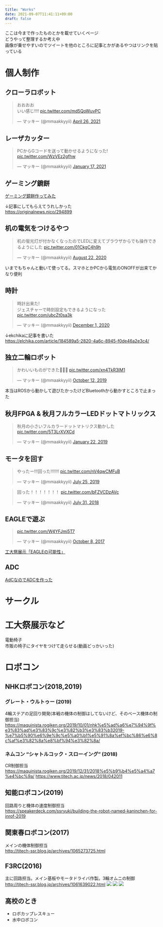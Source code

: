 ```yaml
---
title: "Works"
date: 2021-09-07T11:41:11+09:00
draft: false
---
```


ここは今まで作ったものとかを載せていくページ  
どうやって整理するか考え中  
画像が乗せやすいのでツイートを他のところに記事とかがあるやつはリンクを貼っている

# 個人制作
## クローラロボット
<blockquote class="twitter-tweet"><p lang="ja" dir="ltr">おおおお<br>いい感じ!!!! <a href="https://t.co/md5QoWuvPC">pic.twitter.com/md5QoWuvPC</a></p>&mdash; マッキー (@mmaakkyyii) <a href="https://twitter.com/mmaakkyyii/status/1386714295266803716?ref_src=twsrc%5Etfw">April 26, 2021</a></blockquote> <script async src="https://platform.twitter.com/widgets.js" charset="utf-8"></script>

## レーザカッター
<blockquote class="twitter-tweet"><p lang="ja" dir="ltr">PCからGコードを送って動かせるようになった! <a href="https://t.co/WzVEz2gfhw">pic.twitter.com/WzVEz2gfhw</a></p>&mdash; マッキー (@mmaakkyyii) <a href="https://twitter.com/mmaakkyyii/status/1350654083854606339?ref_src=twsrc%5Etfw">January 17, 2021</a></blockquote> <script async src="https://platform.twitter.com/widgets.js" charset="utf-8"></script>

## ゲーミング鏡餅
<script type="application/javascript" src="https://embed.nicovideo.jp/watch/sm38021102/script?w=640&h=360"></script><noscript><a href="https://www.nicovideo.jp/watch/sm38021102">ゲーミング鏡餅作ってみた</a></noscript>
↓記事にしてもらえてうれしかった  
https://originalnews.nico/294899

## 机の電気をつけるやつ
<blockquote class="twitter-tweet"><p lang="ja" dir="ltr">机の蛍光灯が付かなくなったのでLEDに変えてブラウザからでも操作できるようにした <a href="https://t.co/01CkgC4h9h">pic.twitter.com/01CkgC4h9h</a></p>&mdash; マッキー (@mmaakkyyii) <a href="https://twitter.com/mmaakkyyii/status/1297164241363820549?ref_src=twsrc%5Etfw">August 22, 2020</a></blockquote> <script async src="https://platform.twitter.com/widgets.js" charset="utf-8"></script>
いまでもちゃんと動いて使ってる。スマホとかPCから電気のONOFFが出来てかなり便利

## 時計
<blockquote class="twitter-tweet"><p lang="ja" dir="ltr">時計出来た!<br>ジェスチャーで時刻設定もできるようになった <a href="https://t.co/ubcZt0sa3k">pic.twitter.com/ubcZt0sa3k</a></p>&mdash; マッキー (@mmaakkyyii) <a href="https://twitter.com/mmaakkyyii/status/1333593644935176198?ref_src=twsrc%5Etfw">December 1, 2020</a></blockquote> <script async src="https://platform.twitter.com/widgets.js" charset="utf-8"></script>

↓ekchikaに記事を書いた  
https://elchika.com/article/184589a5-2820-4a6c-8945-f0de46a2e3c4/

## 独立二輪ロボット
<blockquote class="twitter-tweet"><p lang="ja" dir="ltr">かわいいものができた🤗🤗🤗 <a href="https://t.co/xn4TkR3IM1">pic.twitter.com/xn4TkR3IM1</a></p>&mdash; マッキー (@mmaakkyyii) <a href="https://twitter.com/mmaakkyyii/status/1183013077073006593?ref_src=twsrc%5Etfw">October 12, 2019</a></blockquote> <script async src="https://platform.twitter.com/widgets.js" charset="utf-8"></script>
本当はROSから動かして遊びたかったけどBluetoothから動かすところで止まった

## 秋月FPGA & 秋月フルカラーLEDドットマトリックス
<blockquote class="twitter-tweet"><p lang="ja" dir="ltr">秋月の小さいフルカラードットマトリクス動かした <a href="https://t.co/5T3LrXVXCd">pic.twitter.com/5T3LrXVXCd</a></p>&mdash; マッキー (@mmaakkyyii) <a href="https://twitter.com/mmaakkyyii/status/1087547566433038339?ref_src=twsrc%5Etfw">January 22, 2019</a></blockquote> <script async src="https://platform.twitter.com/widgets.js" charset="utf-8"></script>

## モータを回す
<blockquote class="twitter-tweet"><p lang="ja" dir="ltr">やったー!!!回った!!!!!!! <a href="https://t.co/nV4qwCMFuB">pic.twitter.com/nV4qwCMFuB</a></p>&mdash; マッキー (@mmaakkyyii) <a href="https://twitter.com/mmaakkyyii/status/1154390010814070785?ref_src=twsrc%5Etfw">July 25, 2019</a></blockquote> <script async src="https://platform.twitter.com/widgets.js" charset="utf-8"></script>

<blockquote class="twitter-tweet"><p lang="ja" dir="ltr">回った！！！！！！！ <a href="https://t.co/bFZVCDzAVc">pic.twitter.com/bFZVCDzAVc</a></p>&mdash; マッキー (@mmaakkyyii) <a href="https://twitter.com/mmaakkyyii/status/1024182685722238976?ref_src=twsrc%5Etfw">July 31, 2018</a></blockquote> <script async src="https://platform.twitter.com/widgets.js" charset="utf-8"></script>


## EAGLEで遊ぶ
<blockquote class="twitter-tweet"><p lang="und" dir="ltr"><a href="https://t.co/W4YFJmi5T7">pic.twitter.com/W4YFJmi5T7</a></p>&mdash; マッキー (@mmaakkyyii) <a href="https://twitter.com/mmaakkyyii/status/917060867564363776?ref_src=twsrc%5Etfw">October 8, 2017</a></blockquote> <script async src="https://platform.twitter.com/widgets.js" charset="utf-8"></script>

[工大祭展示「EAGLEの可能性」](https://blog.rogiken.org/blog/2017/10/09/%e5%b7%a5%e5%a4%a7%e7%a5%ad%e5%b1%95%e7%a4%ba%e3%80%8ceagle%e3%81%ae%e5%8f%af%e8%83%bd%e6%80%a7%e3%80%8d/)

## ADC
[AdCなのでADCを作った](https://blog.rogiken.org/blog/2018/12/16/adc%e3%81%aa%e3%81%ae%e3%81%a7adc%e3%82%92%e4%bd%9c%e3%81%a3%e3%81%9f/)

# サークル
# 工大祭展示など
電動椅子  
市販の椅子にタイヤをつけて走らせる(動画どっかいった)

# ロボコン
## NHKロボコン(2018,2019)
### グレート・ウルトゥー (2019)
4輪ステアの足回り開発(本戦の機体の制御はしてないけど、そのベース機体の制御担当)  
https://maquinista.rogiken.org/2019/10/01/nhk%e5%ad%a6%e7%94%9f%e3%83%ad%e3%83%9c%e3%82%b3%e3%83%b32019-%e7%b5%90%e6%9e%9c%e5%a0%b1%e5%91%8a%ef%bc%86%e6%8c%af%e3%82%8a%e8%bf%94%e3%82%8a/

### ネムコン “シャトルコック・スローイング” (2018)
CR制御担当  
https://maquinista.rogiken.org/2019/12/31/2018%e5%b9%b4%e5%a4%a7%e4%bc%9a/
https://www.titech.ac.jp/news/2018/042011

## 知能ロボコン(2019)
回路周りと機体の速度制御担当  
https://speakerdeck.com/ssryuki/building-the-robot-named-kaninchen-for-inrof-2019

## 関東春ロボコン(2017)
メインの機体制御担当  
http://titech-ssr.blog.jp/archives/1065273725.html

## F3RC(2016)
主に回路担当。メイン基板やモータドライバ作製。3輪オムニの制御  
http://titech-ssr.blog.jp/archives/1061639022.html
![](/image/F3RC_robo.jpg)
![](/image/F3RC_MD.jpg)
![](/image/F3RC_MD2.jpg)

## 高校のとき
* ロボカップレスキュー
* 水中ロボコン